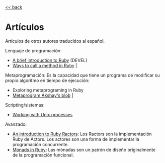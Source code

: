 [<< back](../../README.md)

# Artículos

Artículos de otros autores traducidos al español.

Lenguaje de programación:
* [A brief introduction to Ruby](a_brief_introduction_to_ruby/README.md) (DEVEL)
* [Ways to call a method in Ruby](ways_to_call_a_method_in_ruby.md) |

Metaprogramación: Es la capacidad que tiene un programa de modificar su propio algoritmo en tiempo de ejecución:
* Exploring metaprograming in Ruby
* [Metaprogram Akshay's blob](metaprogram_akshay_blog.md) |

Scripting/sistemas:
* [Working with Unix processes](working_with_unix_processes/README.md)

Avanzado:
* [An introduction to Ruby Ractors](an_introduction_to_ruby_ractors/README.md): Los Ractors son la implementación Ruby de Actors. Los actores son una forma de implementar la programación concurrente.
* [Monads in Ruby](monads_in_ruby/README.md): Las mónadas son un patrón de diseño originalmente de la programación funcional.
